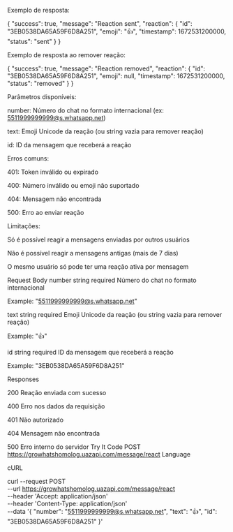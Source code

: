 Exemplo de resposta:


{
  "success": true,
  "message": "Reaction sent",
  "reaction": {
    "id": "3EB0538DA65A59F6D8A251",
    "emoji": "👍",
    "timestamp": 1672531200000,
    "status": "sent"
  }
}

Exemplo de resposta ao remover reação:


{
  "success": true,
  "message": "Reaction removed",
  "reaction": {
    "id": "3EB0538DA65A59F6D8A251",
    "emoji": null,
    "timestamp": 1672531200000,
    "status": "removed"
  }
}

Parâmetros disponíveis:

number: Número do chat no formato internacional (ex: 5511999999999@s.whatsapp.net)

text: Emoji Unicode da reação (ou string vazia para remover reação)

id: ID da mensagem que receberá a reação

Erros comuns:

401: Token inválido ou expirado

400: Número inválido ou emoji não suportado

404: Mensagem não encontrada

500: Erro ao enviar reação

Limitações:

Só é possível reagir a mensagens enviadas por outros usuários

Não é possível reagir a mensagens antigas (mais de 7 dias)

O mesmo usuário só pode ter uma reação ativa por mensagem

Request
Body
number
string
required
Número do chat no formato internacional

Example: "5511999999999@s.whatsapp.net"

text
string
required
Emoji Unicode da reação (ou string vazia para remover reação)

Example: "👍"

id
string
required
ID da mensagem que receberá a reação

Example: "3EB0538DA65A59F6D8A251"

Responses

200
Reação enviada com sucesso

400
Erro nos dados da requisição

401
Não autorizado

404
Mensagem não encontrada

500
Erro interno do servidor
Try It
Code
POST
https://growhatshomolog.uazapi.com/message/react
Language

cURL

curl --request POST \
  --url https://growhatshomolog.uazapi.com/message/react \
  --header 'Accept: application/json' \
  --header 'Content-Type: application/json' \
  --data '{
  "number": "5511999999999@s.whatsapp.net",
  "text": "👍",
  "id": "3EB0538DA65A59F6D8A251"
}'